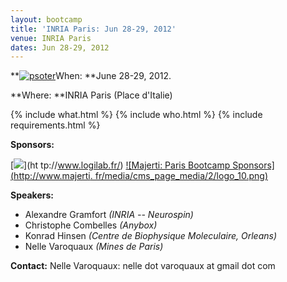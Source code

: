 ```yaml
---
layout: bootcamp
title: 'INRIA Paris: Jun 28-29, 2012'
venue: INRIA Paris
dates: Jun 28-29, 2012
---
```

**[![psoter]({{root_path}}/files/2012/03/7pj1-212x300.png)]({{root_path}}/files/2012/03/7pj1.png)When: **June 28-29, 2012.

**Where: **INRIA Paris (Place d'Italie)

{% include what.html %}
{% include who.html %}
{% include requirements.html %}

**Sponsors:**

[![](http://www.logilab.fr/data/671fd84fb971933c98810e37637b7e0b/logo.png)](ht
tp://www.logilab.fr/) [![Majerti: Paris Bootcamp Sponsors](http://www.majerti.
fr/media/cms_page_media/2/logo_10.png)](http://www.majerti.fr)

**Speakers:**

  * Alexandre Gramfort _(INRIA -- Neurospin)_
  * Christophe Combelles _(Anybox)_
  * Konrad Hinsen _(Centre de Biophysique Moleculaire, Orleans)_
  * Nelle Varoquaux _(Mines de Paris)_

**Contact:** Nelle Varoquaux: nelle dot varoquaux at gmail dot com
